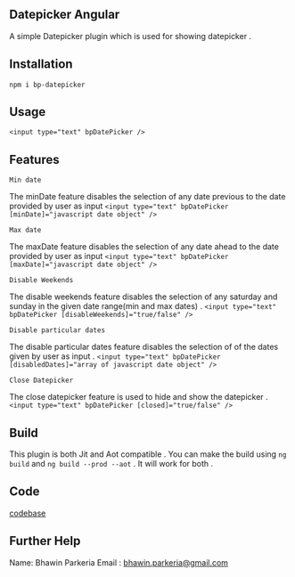 ## Datepicker Angular
A simple Datepicker plugin which is used for showing datepicker .

## Installation
`npm i bp-datepicker`

## Usage
`<input type="text" bpDatePicker />`

## Features

    Min date
The minDate feature disables the selection of any date previous to the date provided by user as input
`<input type="text" bpDatePicker [minDate]="javascript date object" />`

    Max date 
The maxDate feature disables the selection of any date ahead to the date provided by user as input
`<input type="text" bpDatePicker [maxDate]="javascript date object" />`

    Disable Weekends
The disable weekends feature disables the selection of any saturday and sunday in the given date range(min and max dates) .
`<input type="text" bpDatePicker [disableWeekends]="true/false" />`


    Disable particular dates 
The disable particular dates feature disables the selection of of the dates given by user as input .
`<input type="text" bpDatePicker [disabledDates]="array of javascript date object" />`

    Close Datepicker 
The close datepicker feature is used to hide and show the datepicker .
`<input type="text" bpDatePicker [closed]="true/false" />` 


## Build

This plugin is both Jit and Aot compatible . You can make the build using `ng build` and `ng build --prod --aot` . It will work for both . 

## Code

[codebase](https://github.com/bhawin-boom/datepicker-angular)

## Further Help
Name: Bhawin Parkeria 
Email : bhawin.parkeria@gmail.com
